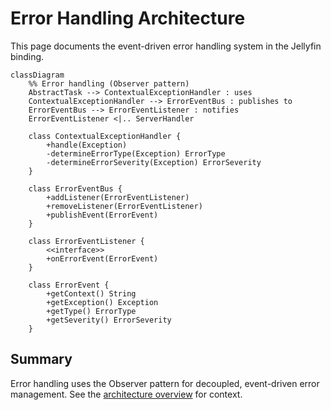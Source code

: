 # Error Handling Architecture

This page documents the event-driven error handling system in the Jellyfin binding.

```mermaid
classDiagram
    %% Error handling (Observer pattern)
    AbstractTask --> ContextualExceptionHandler : uses
    ContextualExceptionHandler --> ErrorEventBus : publishes to
    ErrorEventBus --> ErrorEventListener : notifies
    ErrorEventListener <|.. ServerHandler
    
    class ContextualExceptionHandler {
        +handle(Exception)
        -determineErrorType(Exception) ErrorType
        -determineErrorSeverity(Exception) ErrorSeverity
    }
    
    class ErrorEventBus {
        +addListener(ErrorEventListener)
        +removeListener(ErrorEventListener)
        +publishEvent(ErrorEvent)
    }
    
    class ErrorEventListener {
        <<interface>>
        +onErrorEvent(ErrorEvent)
    }
    
    class ErrorEvent {
        +getContext() String
        +getException() Exception
        +getType() ErrorType
        +getSeverity() ErrorSeverity
    }
```

## Summary

Error handling uses the Observer pattern for decoupled, event-driven error management.
See the [architecture overview](../architecture.md) for context.
